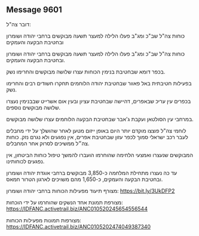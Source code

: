 ## Message 9601

דובר צה"ל:

כוחות צה"ל שב"כ ומג"ב פעלו הלילה למעצר תשעה מבוקשים ברחבי יהודה ושומרון ובחטיבת הבקעה והעמקים

כוחות צה"ל שב"כ ומג"ב פעלו הלילה למעצר תשעה מבוקשים ברחבי יהודה ושומרון ובחטיבת הבקעה והעמקים. 

בכפר דומא שבחטיבת בנימין הכוחות עצרו שלושה מבוקשים והחרימו נשק.

בפעילות חטיבתית באל פאוור שבחטיבת יהודה הלוחמים תחקרו חשודים רבים והחרימו נשק.

בכפרים עין עריכ שבאפרים, דהיישה שבחטיבת עציון ובעין אום אשרייט שבבנימין נעצרו שלושה מבוקשים נוספים. 

במרחבי עין הסולטאן ועקבת ג'אבר שבחטיבת הבקעה הלוחמים עצרו שלושה מבוקשים.

לוחמי צה"ל פוצצו מוקדם יותר היום באופן ייזום מטען לאחר שהושלך על ידי מחבלים לעבר רכב ישראלי סמוך לכפר עזון שבחטיבת אפרים, אין נפגעים ולא נגרם נזק. כוחות צה״ל ממשיכים לסרוק אחר המחבלים.

המבוקשים שנעצרו ואמצעי הלחימה שהוחרמו הועברו להמשך טיפול כוחות הביטחון, אין נפגעים לכוחותינו. 

עד כה נעצרו מתחילת המלחמה כ-3,850 מבוקשים ברחבי אוגדת יהודה ושומרון ובחטיבת הבקעה והעמקים, כ-1,650 מהם משויכים לארגון הטרור חמאס.

מצורף תיעוד מפעילות הכוחות ברחבי יהודה ושומרון: https://bit.ly/3UkDFP2

מצורפת תמונת אחד הנשקים שהוחרמו על ידי הוכחות: https://IDFANC.activetrail.biz/ANC010520245654556544 

מצורפות תמונות מפעילות הכוחות: https://IDFANC.activetrail.biz/ANC0105202474049387340


